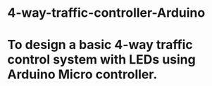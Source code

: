 # 4-way-traffic-controller-Arduino
# To design a basic 4-way traffic control system with LEDs using Arduino Micro controller.
